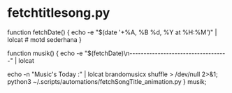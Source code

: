 # fetchtitlesong.py

function fetchDate() {
  echo -e "$(date '+%A, %B %d, %Y at %H:%M')" | lolcat # motd sederhana
}


function musik() {
echo -e "$(fetchDate)\n-----------------------------------" | lolcat

echo -n "Music's Today :" | lolcat
brandomusicx shuffle > /dev/null 2>&1;
python3 ~/.scripts/automations/fetchSongTitle_animation.py
}
musik;
